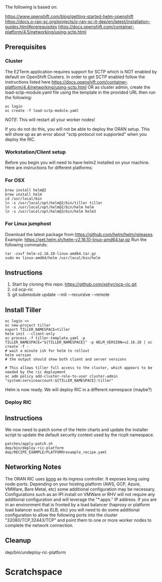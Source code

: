 The following is based on:

https://www.openshift.com/blog/getting-started-helm-openshift
https://docs.o-ran-sc.org/projects/o-ran-sc-it-dep/en/latest/installation-guides.html#prerequisites
https://docs.openshift.com/container-platform/4.5/networking/using-sctp.html


## Prerequisites

### Cluster

The E2Term application requires support for SCTP which is NOT enabled by default on OpenShift Clusters. In order to get SCTP enabled follow the instructions listed here https://docs.openshift.com/container-platform/4.4/networking/using-sctp.html OR as cluster admin, create the load-sctp-module.yaml file using the template in the provided URL then run the following:

```
oc login
oc create -f load-sctp-module.yaml
```

*NOTE:* This will restart all your worker nodes!

If you do not do this, you will not be able to deploy the ORAN setup.  This will show up as an error about "sctp protocol not supported" when you deploy the RIC.

### Workstation/Client setup
Before you begin you will need to have helm2 installed on your machine.  Here are instructions for different platforms:

### For OSX
```
brew install helm@2
brew install helm
cd /usr/local/bin
ln -s /usr/local/opt/helm@2/bin/tiller tiller
ln -s /usr/local/opt/helm@2/bin/helm helm
ln -s /usr/local/opt/helm@3/bin/helm helm3
```
### For Linux jumphost
Download the latest package from https://github.com/helm/helm/releases. Example: https://get.helm.sh/helm-v2.16.10-linux-amd64.tar.gz
Run the following commands:
```
tar -zxvf helm-v2.16.10-linux-amd64.tar.gz
sudo mv linux-amd64/helm /usr/local/bin/helm
```

## Instructions

1. Start by cloning this repo:  https://github.com/xphyr/ocp-ric.git
2. cd ocp-ric
3. git submodule update --init --recursive --remote

## Install Tiller

```
oc login <>
oc new-project tiller
export TILLER_NAMESPACE=tiller
helm init --client-only
oc process -f tiller-template.yaml -p TILLER_NAMESPACE="${TILLER_NAMESPACE}" -p HELM_VERSION=v2.16.10 | oc create -f -
# wait a minute ish for helm to rollout
helm version
# the output should show both client and server versions

# This allows tiller full access to the cluster, which appears to be needed by the ric deployment
oc adm policy add-cluster-role-to-user cluster-admin "system:serviceaccount:${TILLER_NAMESPACE}:tiller"
```

Helm is now ready.  We will deploy RIC in a different namespace (maybe?)

### Deploy RIC

## Instructions

We now need to patch some of the Helm charts and update the installer script to update the default security context used by the ricplt namespace.

```
patches/apply-patch.sh
dep/bin/deploy-ric-platform dep/RECIPE_EXAMPLE/PLATFORM/example_recipe.yaml
```

## Networking Notes

The ORAN RIC uses [kong](https://github.com/Kong/kubernetes-ingress-controller?itm_source=website&itm_medium=nav) as its ingress controller. It exposes kong using node-ports. Depending on your hosting platform (AWS, GCP, Azure, VMWare, Bare Metal, etc) some additional configuration may be necessary. Configurations such as an IPI install on VMWare or RHV will not require any additional configuration and will leverage the "*.apps.<clustername>" IP address. If you are in an environment that is fronted by a load balancer (haproxy or platform load balancer such as ELB, etc) you will need to do some additional configuration to allow the following ports into the cluster "32080/TCP,32443/TCP" and point them to one or more worker nodes to complete the network connection.


## Cleanup

dep/bin/undeploy-ric-platform



# Scratchspace
